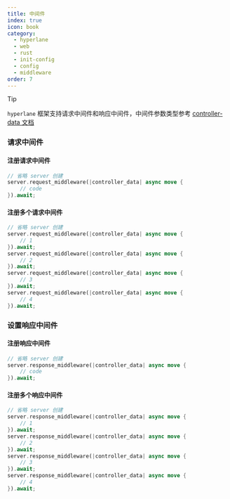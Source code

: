 ```yaml
---
title: 中间件
index: true
icon: book
category:
  - hyperlane
  - web
  - rust
  - init-config
  - config
  - middleware
order: 7
---
```


<Share colorful />

> [!tip]
>
> `hyperlane` 框架支持请求中间件和响应中间件，中间件参数类型参考 [controller-data 文档](../type/controller-data.md)

### 请求中间件

#### 注册请求中间件

```rust
// 省略 server 创建
server.request_middleware(|controller_data| async move {
    // code
}).await;
```

#### 注册多个请求中间件

```rust
// 省略 server 创建
server.request_middleware(|controller_data| async move {
    // 1
}).await;
server.request_middleware(|controller_data| async move {
    // 2
}).await;
server.request_middleware(|controller_data| async move {
    // 3
}).await;
server.request_middleware(|controller_data| async move {
    // 4
}).await;
```

### 设置响应中间件

#### 注册响应中间件

```rust
// 省略 server 创建
server.response_middleware(|controller_data| async move {
    // code
}).await;
```

#### 注册多个响应中间件

```rust
// 省略 server 创建
server.response_middleware(|controller_data| async move {
    // 1
}).await;
server.response_middleware(|controller_data| async move {
    // 2
}).await;
server.response_middleware(|controller_data| async move {
    // 3
}).await;
server.response_middleware(|controller_data| async move {
    // 4
}).await;
```

<Bottom />
